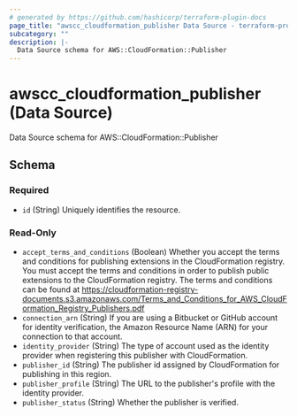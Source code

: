 ```yaml
---
# generated by https://github.com/hashicorp/terraform-plugin-docs
page_title: "awscc_cloudformation_publisher Data Source - terraform-provider-awscc"
subcategory: ""
description: |-
  Data Source schema for AWS::CloudFormation::Publisher
---
```


# awscc_cloudformation_publisher (Data Source)

Data Source schema for AWS::CloudFormation::Publisher



<!-- schema generated by tfplugindocs -->
## Schema

### Required

- `id` (String) Uniquely identifies the resource.

### Read-Only

- `accept_terms_and_conditions` (Boolean) Whether you accept the terms and conditions for publishing extensions in the CloudFormation registry. You must accept the terms and conditions in order to publish public extensions to the CloudFormation registry. The terms and conditions can be found at https://cloudformation-registry-documents.s3.amazonaws.com/Terms_and_Conditions_for_AWS_CloudFormation_Registry_Publishers.pdf
- `connection_arn` (String) If you are using a Bitbucket or GitHub account for identity verification, the Amazon Resource Name (ARN) for your connection to that account.
- `identity_provider` (String) The type of account used as the identity provider when registering this publisher with CloudFormation.
- `publisher_id` (String) The publisher id assigned by CloudFormation for publishing in this region.
- `publisher_profile` (String) The URL to the publisher's profile with the identity provider.
- `publisher_status` (String) Whether the publisher is verified.
